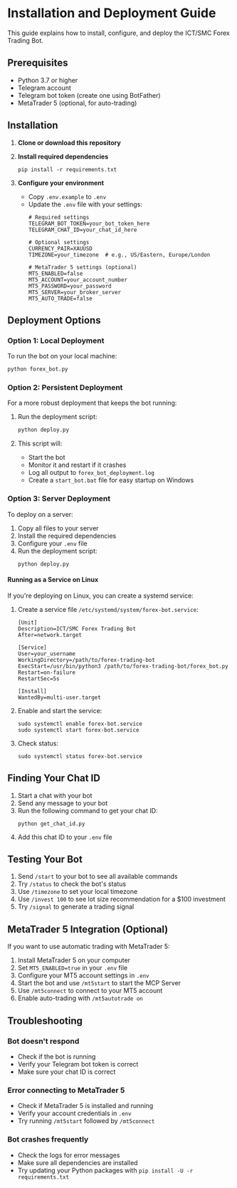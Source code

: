 # Installation and Deployment Guide

This guide explains how to install, configure, and deploy the ICT/SMC Forex Trading Bot.

## Prerequisites

- Python 3.7 or higher
- Telegram account
- Telegram bot token (create one using BotFather)
- MetaTrader 5 (optional, for auto-trading)

## Installation

1. **Clone or download this repository**

2. **Install required dependencies**
   ```
   pip install -r requirements.txt
   ```

3. **Configure your environment**
   - Copy `.env.example` to `.env`
   - Update the `.env` file with your settings:
     ```
     # Required settings
     TELEGRAM_BOT_TOKEN=your_bot_token_here
     TELEGRAM_CHAT_ID=your_chat_id_here
     
     # Optional settings
     CURRENCY_PAIR=XAUUSD
     TIMEZONE=your_timezone  # e.g., US/Eastern, Europe/London
     
     # MetaTrader 5 settings (optional)
     MT5_ENABLED=false
     MT5_ACCOUNT=your_account_number
     MT5_PASSWORD=your_password
     MT5_SERVER=your_broker_server
     MT5_AUTO_TRADE=false
     ```

## Deployment Options

### Option 1: Local Deployment

To run the bot on your local machine:

```bash
python forex_bot.py
```

### Option 2: Persistent Deployment

For a more robust deployment that keeps the bot running:

1. Run the deployment script:
   ```bash
   python deploy.py
   ```

2. This script will:
   - Start the bot
   - Monitor it and restart if it crashes
   - Log all output to `forex_bot_deployment.log`
   - Create a `start_bot.bat` file for easy startup on Windows

### Option 3: Server Deployment

To deploy on a server:

1. Copy all files to your server
2. Install the required dependencies
3. Configure your `.env` file
4. Run the deployment script:
   ```
   python deploy.py
   ```

#### Running as a Service on Linux

If you're deploying on Linux, you can create a systemd service:

1. Create a service file `/etc/systemd/system/forex-bot.service`:
   ```
   [Unit]
   Description=ICT/SMC Forex Trading Bot
   After=network.target

   [Service]
   User=your_username
   WorkingDirectory=/path/to/forex-trading-bot
   ExecStart=/usr/bin/python3 /path/to/forex-trading-bot/forex_bot.py
   Restart=on-failure
   RestartSec=5s

   [Install]
   WantedBy=multi-user.target
   ```

2. Enable and start the service:
   ```
   sudo systemctl enable forex-bot.service
   sudo systemctl start forex-bot.service
   ```

3. Check status:
   ```
   sudo systemctl status forex-bot.service
   ```

## Finding Your Chat ID

1. Start a chat with your bot
2. Send any message to your bot
3. Run the following command to get your chat ID:
   ```
   python get_chat_id.py
   ```
4. Add this chat ID to your `.env` file

## Testing Your Bot

1. Send `/start` to your bot to see all available commands
2. Try `/status` to check the bot's status
3. Use `/timezone` to set your local timezone
4. Use `/invest 100` to see lot size recommendation for a $100 investment
5. Try `/signal` to generate a trading signal

## MetaTrader 5 Integration (Optional)

If you want to use automatic trading with MetaTrader 5:

1. Install MetaTrader 5 on your computer
2. Set `MT5_ENABLED=true` in your `.env` file
3. Configure your MT5 account settings in `.env`
4. Start the bot and use `/mt5start` to start the MCP Server
5. Use `/mt5connect` to connect to your MT5 account
6. Enable auto-trading with `/mt5autotrade on`

## Troubleshooting

### Bot doesn't respond
- Check if the bot is running
- Verify your Telegram bot token is correct
- Make sure your chat ID is correct

### Error connecting to MetaTrader 5
- Check if MetaTrader 5 is installed and running
- Verify your account credentials in `.env`
- Try running `/mt5start` followed by `/mt5connect`

### Bot crashes frequently
- Check the logs for error messages
- Make sure all dependencies are installed
- Try updating your Python packages with `pip install -U -r requirements.txt`

